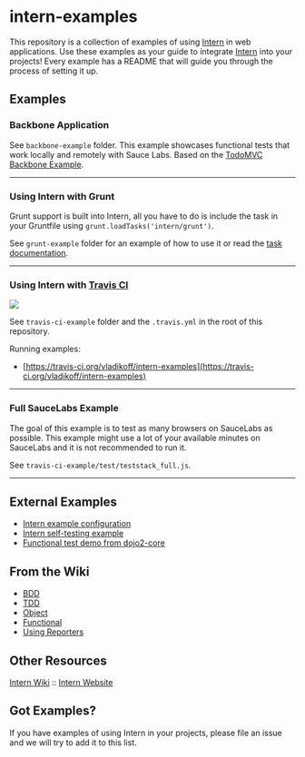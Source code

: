 # intern-examples

This repository is a collection of examples of using [Intern](https://github.com/theintern/intern) in web applications.
Use these examples as your guide to integrate [Intern](https://github.com/theintern/intern) into your projects!
Every example has a README that will guide you through the process of setting it up.

## Examples

### Backbone Application

See `backbone-example` folder. This example showcases functional tests that work
locally and remotely with Sauce Labs.
Based on the [TodoMVC Backbone Example](http://todomvc.com/architecture-examples/backbone/).

----

### Using Intern with Grunt

Grunt support is built into Intern, all you have to do is include the task in your Gruntfile using
`grunt.loadTasks('intern/grunt')`.

See `grunt-example` folder for an example of how to use it or read the [task documentation](https://github.com/theintern/intern/wiki/Using-Intern-with-Grunt).

----

### Using Intern with [Travis CI](https://travis-ci.org/)
![](https://api.travis-ci.org/vladikoff/intern-examples.png)

See `travis-ci-example` folder and the `.travis.yml` in the root of this repository.

Running examples:
* [https://travis-ci.org/vladikoff/intern-examples](https://travis-ci.org/vladikoff/intern-examples)

----

### Full SauceLabs Example

The goal of this example is to test as many browsers on SauceLabs as possible.
This example might use a lot of your available minutes on SauceLabs and it is not recommended to run it.

See `travis-ci-example/test/teststack_full.js`.

----


## External Examples

* [Intern example configuration](https://github.com/theintern/intern/blob/master/tests/example.intern.js)
* [Intern self-testing example](https://github.com/theintern/intern/blob/master/tests/selftest.intern.js)
* [Functional test demo from dojo2-core](https://github.com/csnover/dojo2-core/tree/master/test/functional)

## From the Wiki

* [BDD](https://github.com/theintern/intern/wiki/Writing-Tests#bdd)
* [TDD](https://github.com/theintern/intern/wiki/Writing-Tests#tdd)
* [Object](https://github.com/theintern/intern/wiki/Writing-Tests#object)
* [Functional](https://github.com/theintern/intern/wiki/Writing-Tests#functional)
* [Using Reporters](https://github.com/theintern/intern/wiki/Using-Reporters)

## Other Resources

[Intern Wiki](https://github.com/theintern/intern/wiki) ::
[Intern Website](http://theintern.io/)

## Got Examples?

If you have examples of using Intern in your projects, please file an issue and we will try to add it to this list.

